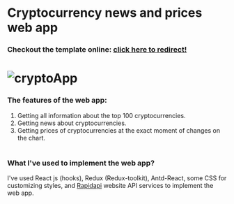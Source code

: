 # Cryptocurrency news and prices web app

<h3>Checkout the template online: <a  target="_blank" rel="noopener" href="https://hamid-crypto-react-app.netlify.app/"  >click here to redirect!</a> </h3>

# ![cryptoApp](https://user-images.githubusercontent.com/96312176/190010708-6c6c1efa-6dd6-452e-b3b2-d7b0fc20fca6.png)

<h3>The features of the web app:</h3>

1. Getting all information about the top 100 cryptocurrencies.
2. Getting news about cryptocurrencies.
3. Getting prices of cryptocurrencies at the exact moment of changes on the chart.

#

<h3>What I've used to implement the web app?</h3>

I've used React js (hooks), Redux (Redux-toolkit), Antd-React, some CSS for customizing styles, and <a href="https://rapidapi.com/" target="_blank">Rapidapi</a> website API services to implement the web app.
